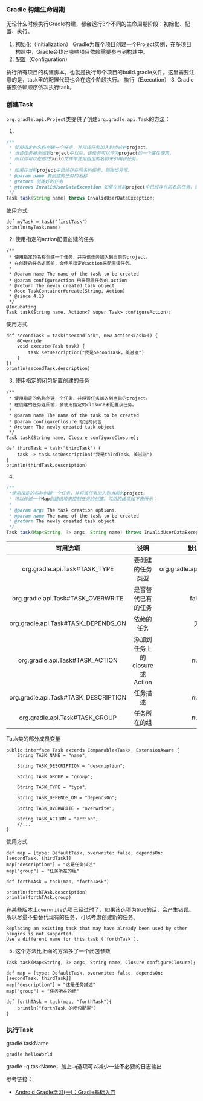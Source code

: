 
### Gradle 构建生命周期
无论什么时候执行Gradle构建，都会运行3个不同的生命周期阶段：初始化、配置、执行。

1. 初始化（Initialization）
Gradle为每个项目创建一个Project实例，在多项目构建中，Gradle会找出哪些项目依赖需要参与到构建中。
2. 配置（Configuration）

执行所有项目的构建脚本，也就是执行每个项目的build.gradle文件。这里需要注意的是，task里的配置代码也会在这个阶段执行。
执行（Execution）
3. Gradle按照依赖顺序依次执行task。

### 创建Task

`org.gradle.api.Project`类提供了创建`org.gradle.api.Task`的方法：

1. 
```java
/**
 * 使用指定的名称创建一个任务，并将该任务加入到当前的project。
 * 当该任务被添加到project中以后，该任务可以作为project的一个属性使用，
 * 所以你可以在你的build文件中使用指定的名称来引用该任务。
 *
 * 如果在当前project中已经存在同名的任务，则抛出异常。
 * @param name 要创建的任务的名称
 * @return 创建好的任务
 * @throws InvalidUserDataException 如果在当前project中已经存在同名的任务，则抛出异常。
 */
Task task(String name) throws InvalidUserDataException;
```
使用方式
```
def myTask = task("firstTask")
println(myTask.name)
```
2. 使用指定的action配置创建的任务
```
/**
 * 使用指定的名称创建一个任务，并将该任务加入到当前的project。
 * 在创建的任务返回前，会使用指定的action来配置该任务。
 *
 * @param name The name of the task to be created
 * @param configureAction 用来配置任务的 action
 * @return The newly created task object
 * @see TaskContainer#create(String, Action)
 * @since 4.10
 */
@Incubating
Task task(String name, Action<? super Task> configureAction);
```
使用方式
```
def secondTask = task("secondTask", new Action<Task>() {
    @Override
    void execute(Task task) {
        task.setDescription("我是SecondTask，美滋滋")
    }
})
println(secondTask.description)
```
3. 使用指定的闭包配置创建的任务
```
/**
 * 使用指定的名称创建一个任务，并将该任务加入到当前的project。
 * 在创建的任务返回前，会使用指定的closure来配置该任务。 
 *
 * @param name The name of the task to be created
 * @param configureClosure 指定的闭包
 * @return The newly created task object
 */
Task task(String name, Closure configureClosure);
```
```
def thirdTask = task("thirdTask") {
    task -> task.setDescription("我是thirdTask，美滋滋")
}
println(thirdTask.description)
```
4. 
```java
/**
 *使用指定的名称创建一个任务，并将该任务加入到当前的project。
 * 可以传递一个Map创建选项来控制任务的创建。可用的选项如下表所示：
 *
 * @param args The task creation options.
 * @param name The name of the task to be created
 * @return The newly created task object
 */
Task task(Map<String, ?> args, String name) throws InvalidUserDataException;
```
|可用选项|说明|默认值|
|:---:|:---:|:---:|
|org.gradle.api.Task#TASK_TYPE|要创建的任务类型|org.gradle.api.DefaultTask|
|org.gradle.api.Task#TASK_OVERWRITE|是否替代已有的任务|false|
|org.gradle.api.Task#TASK_DEPENDS_ON|依赖的任务|无|
|org.gradle.api.Task#TASK_ACTION|添加到任务上的closure或Action|null|
|org.gradle.api.Task#TASK_DESCRIPTION|任务描述|null|
|org.gradle.api.Task#TASK_GROUP|任务所在的组|null|

Task类的部分成员变量
```
public interface Task extends Comparable<Task>, ExtensionAware {
    String TASK_NAME = "name";

    String TASK_DESCRIPTION = "description";

    String TASK_GROUP = "group";

    String TASK_TYPE = "type";

    String TASK_DEPENDS_ON = "dependsOn";

    String TASK_OVERWRITE = "overwrite";

    String TASK_ACTION = "action";
    //...
}
```

使用方式
```
def map = [type: DefaultTask, overwrite: false, dependsOn: [secondTask, thirdTask]]
map["description"] = "这是任务描述"
map["group"] = "任务所在的组"

def forthTAsk = task(map, "forthTask")

println(forthTAsk.description)
println(forthTAsk.group)
```

在某些版本上`overwrite`选项已经过时了，如果该选项为true的话，会产生错误。所以尽量不要替代现有的任务，可以考虑创建新的任务。
```
Replacing an existing task that may have already been used by other plugins is not supported.
Use a different name for this task ('forthTask').
```
5. 这个方法比上面的方法多了一个闭包参数
```
Task task(Map<String, ?> args, String name, Closure configureClosure);
```
```
def map = [type: DefaultTask, overwrite: false, dependsOn: [secondTask, thirdTask]]
map["description"] = "这是任务描述"
map["group"] = "任务所在的组"

def forthTAsk = task(map, "forthTask"){
    println("forthTask 的闭包配置")
}
```



### 执行Task

gradle taskName
```
gradle helloWorld

```
gradle -q taskName，加上`-q`选项可以减少一些不必要的日志输出


参考链接：
* [Android Gradle学习(一)：Gradle基础入门](https://www.jianshu.com/p/e26236943dd6)